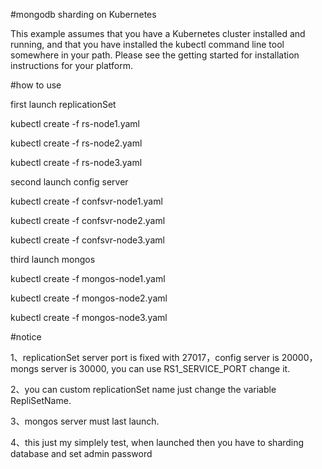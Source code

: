 #mongodb sharding on Kubernetes

This example assumes that you have a Kubernetes cluster installed and running, and that you have installed the kubectl command line tool somewhere in your path. Please see the getting started for installation instructions for your platform.

#how to use

first launch replicationSet
>
kubectl create -f rs-node1.yaml 
>
kubectl create -f rs-node2.yaml 
>
kubectl create -f rs-node3.yaml

second launch config server
>
kubectl create -f confsvr-node1.yaml
>
kubectl create -f confsvr-node2.yaml
>
kubectl create -f confsvr-node3.yaml

third launch mongos
>
kubectl create -f mongos-node1.yaml
>
kubectl create -f mongos-node2.yaml
>
kubectl create -f mongos-node3.yaml

#notice
>
1、replicationSet server port is fixed with 27017，config server is 20000，mongs server is 30000, you can use RS1_SERVICE_PORT change it.
>
2、you can custom replicationSet name just change the variable RepliSetName.
>
3、mongos server must last launch.
>
4、this just my simplely test, when launched then you have to sharding database and set admin password

